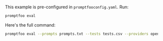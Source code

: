This example is pre-configured in `promptfooconfig.yaml`. Run:

```sh
promptfoo eval
```

Here's the full command:

```sh
promptfoo eval --prompts prompts.txt --tests tests.csv --providers openai:gpt-3.5-turbo
```
